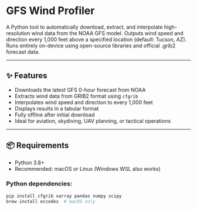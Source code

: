 # GFS Wind Profiler

A Python tool to automatically download, extract, and interpolate high-resolution wind data from the NOAA GFS model. Outputs wind speed and direction every 1,000 feet above a specified location (default: Tucson, AZ). Runs entirely on-device using open-source libraries and official .grib2 forecast data.

---

## ✨ Features

- Downloads the latest GFS 0-hour forecast from NOAA
- Extracts wind data from GRIB2 format using `cfgrib`
- Interpolates wind speed and direction to every 1,000 feet
- Displays results in a tabular format
- Fully offline after initial download
- Ideal for aviation, skydiving, UAV planning, or tactical operations

---

## 📦 Requirements

- Python 3.8+
- Recommended: macOS or Linux (Windows WSL also works)

### Python dependencies:

```bash
pip install cfgrib xarray pandas numpy scipy
brew install eccodes  # macOS only
